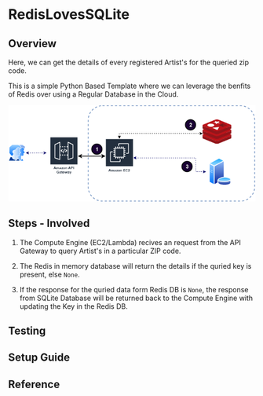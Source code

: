 # RedisLovesSQLite

## Overview

Here, we can get the details of every registered Artist's for the
queried zip code.

This is a simple Python Based Template where we can leverage the 
benfits of Redis over using a Regular Database in the Cloud.

![Architecture-Overview](/docs/redislovesdb.png)

## Steps - Involved

1. The Compute Engine (EC2/Lambda) recives an request from the API Gateway to
query Artist's in a particular ZIP code.

2. The Redis in memory database will return the details if the quried key is
present, else `None`.

3. If the response for the quried data form Redis DB is `None`, the response from
SQLite Database will be returned back to the Compute Engine with updating the Key 
in the Redis DB.

## Testing

## Setup Guide

## Reference

## 
